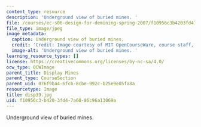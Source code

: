 ```yaml
---
content_type: resource
description: 'Underground view of buried mines. '
file: /courses/ec-s06-design-for-demining-spring-2007/f10956c3b4203fd47a6086c96a13069a_disp39.jpg
file_type: image/jpeg
image_metadata:
  caption: Underground view of buried mines.
  credit: 'Credit: Image courtesy of MIT OpenCourseWare, course staff, and students.'
  image-alt: 'Underground view of buried mines. '
learning_resource_types: []
license: https://creativecommons.org/licenses/by-nc-sa/4.0/
ocw_type: OCWImage
parent_title: Display Mines
parent_type: CourseSection
parent_uid: 076f9ba4-6fcb-8cbe-992c-b25e9e05fa8a
resourcetype: Image
title: disp39.jpg
uid: f10956c3-b420-3fd4-7a60-86c96a13069a
---
```

Underground view of buried mines. 
